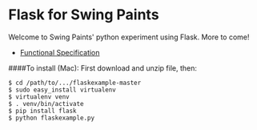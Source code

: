 Flask for Swing Paints
======================
Welcome to Swing Paints' python experiment using Flask. More to come!

* [Functional Specification](https://github.com/Youppi3/flaskexample/blob/master/docs/FS.md#functional-specification)

####To install (Mac):
First download and unzip file, then:
```
$ cd /path/to/.../flaskexample-master
$ sudo easy_install virtualenv
$ virtualenv venv
$ . venv/bin/activate
$ pip install flask
$ python flaskexample.py
```
